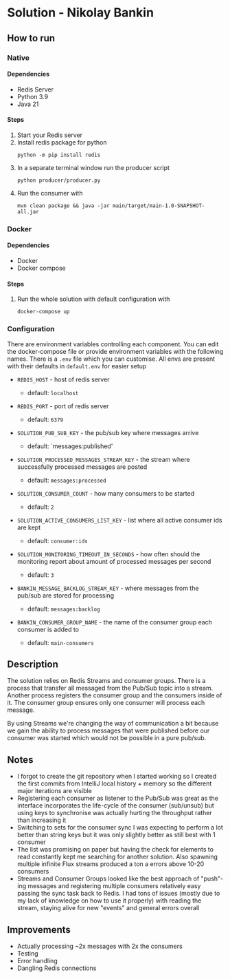 # Solution - Nikolay Bankin

## How to run

### Native
#### Dependencies

- Redis Server
- Python 3.9
- Java 21

#### Steps

1. Start your Redis server
2. Install redis package for python
    ```
    python -m pip install redis
   ```
3. In a separate terminal window run the producer script
    ```
   python producer/producer.py
   ```
4. Run the consumer with
    ```
    mvn clean package && java -jar main/target/main-1.0-SNAPSHOT-all.jar 
   ```

### Docker
#### Dependencies

- Docker
- Docker compose

#### Steps

1. Run the whole solution with default configuration with
    ```
    docker-compose up
   ```

### Configuration

There are environment variables controlling each component. You can edit the
docker-compose file or provide environment variables with the following names.
There is a `.env` file which you can customise. All envs are present with 
their defaults in `default.env` for easier setup

- `REDIS_HOST` - host of redis server
  - default: `localhost`
- `REDIS_PORT` - port of redis server
  - default: `6379`

- `SOLUTION_PUB_SUB_KEY` - the pub/sub key where messages arrive
  - default: `messages:published'
- `SOLUTION_PROCESSED_MESSAGES_STREAM_KEY` - the stream where successfully
  processed messages are posted
    - default: `messages:processed`
- `SOLUTION_CONSUMER_COUNT` - how many consumers to be started
  - default: `2`
- `SOLUTION_ACTIVE_CONSUMERS_LIST_KEY` - list where all active consumer ids
are kept
  - default: `consumer:ids`
- `SOLUTION_MONITORING_TIMEOUT_IN_SECONDS` - how often should the monitoring
report about amount of processed messages per second
  - default: `3`

- `BANKIN_MESSAGE_BACKLOG_STREAM_KEY` - where messages from the pub/sub are
stored for processing
  - default: `messages:backlog`
- `BANKIN_CONSUMER_GROUP_NAME` - the name of the consumer group each consumer
is added to
  - default: `main-consumers`

## Description

The solution relies on Redis Streams and consumer groups. There is a process
that transfer all messaged from the Pub/Sub topic into a stream. Another
process registers the consumer group and the consumers inside of it. The 
consumer group ensures only one consumer will process each message.

By using Streams we're changing the way of communication a bit because we gain 
the ability to process messages that were published before our consumer was
started which would not be possible in a pure pub/sub.

## Notes

- I forgot to create the git repository when I started working so I created
the first commits from IntelliJ local history + memory so the different major 
iterations are visible
- Registering each consumer as listener to the Pub/Sub was great as the
interface incorporates the life-cycle of the consumer (sub/unsub) but using
keys to synchronise was actually hurting the throughput rather than 
increasing it
- Switching to sets for the consumer sync I was expecting to perform a lot
better than string keys but it was only slightly better as still best with 1
consumer
- The list was promising on paper but having the check for elements to read
constantly kept me searching for another solution. Also spawning multiple
infinite Flux streams produced a ton a errors above 10-20 consumers
- Streams and Consumer Groups looked like the best approach of "push"-ing
messages and registering multiple consumers relatively easy passing the sync
task back to Redis. I had tons of issues (mostly due to my lack
of knowledge on how to use it properly) with reading the stream, staying
alive for new "events" and general errors overall

## Improvements

- Actually processing ~2x messages with 2x the consumers
- Testing
- Error handling
- Dangling Redis connections